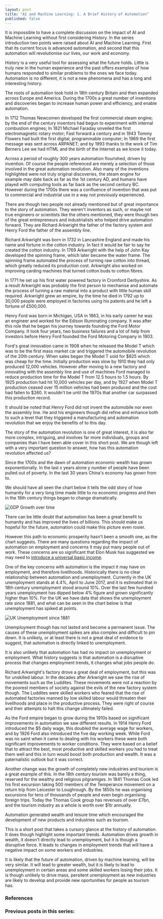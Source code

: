 ```yaml
---
layout: post
title: "AI and Machine Learning: 1. A Brief History of Automation"
published: false
---
```

It is impossible to have a complete discussion on the impact of AI and Machine Learning without first considering History. In the series introduction two points were raised about AI and Machine Learning. First that its current focus is advanced automation, and second that this automation will revolutionise our lives, our work and economy.

History is a very useful tool for assessing what the future holds. Little is truly new in the human experience and the past offers examples of how humans responded to similar problems to the ones we face today. Automation is no different, it is not a new phenomena and has a long and interesting history.

The roots of automation took hold in 18th century Britain and then expanded across Europe and America. During the 1700s a great number of inventions and discoveries began to increase human power and efficiency, and enable automation.

In 1712 Thomas Newcomen developed the first commercial steam engine; by the end of the century inventors had begun to experiment with internal combustion engines; In 1821 Michael Faraday unveiled the first electromagnetic rotary motor; Fast forward a century and in 1943 Tommy Flowers had built the first digital, programmable computer; In 1969 the first message was sent across ARPANET; and by 1993 thanks to the work of Tim Berners Lee we had HTML and the birth of the Internet as we know it today.

Across a period of roughly 300 years automation flourished, driven by invention. Of course the people referenced are merely a selection of those involved in the great automation revolution. Also many of the inventions highlighted were not truly original discoveries, the steam engine for example may date back as far as the 1st century AD, and humans have played with computing tools as far back as the second century BC. However during the 1700s there was a confluence of invention that was put to commercial and industrial use in a way not previously experienced.

There are though two people not already mentioned but of great importance to the story of automation. They weren't inventors as such, or maybe not true engineers or scientists like the others mentioned, they were though two of the great entrepreneurs and industrialists who helped drive automation forward. They are Richard Arkwright the father of the factory system and Henry Ford the father of the assembly line.

Richard Arkwright was born in 1732 in Lancashire England and made his name and fortune in the cotton industry. In fact it would be fair to say he created the cotton industry. In 1769 Arkwright with the help of John Kay developed the spinning frame, which later became the water frame. The spinning frame automated the process of turning raw cotton into thread, which greatly reduced its production cost. Arkwright also worked on improving carding machines that turned cotton buds to cotton fibres.

In 1771 he set up his first water powered factory in Cromford Derbyshire. As a result Arkwright was probably the first person to mechanise and automate the process of turning a raw material into a product with little human skill required. Arkwright grew an empire, by the time he died in 1792 up to 30,000 people were employed in factories using his patents and he left a fortune of £500,000.  

Henry Ford was born in Michigan, USA in 1863, in his early career he was an engineer and worked for the Edison Illuminating company. It was after this role that he began his journey towards founding the Ford Motor Company. It took four years, two business failures and a lot of help from investors before Henry Ford founded the Ford Motoring Company in 1903.

Ford's great innovation came in 1908 when he released the Model T which was to be the first mass market car and triggered the automobile revolution of the 20th century. When sales began the Model T sold for $825 which was cheap for the time. Initially production was slow by 1910 they had only produced 12,000 vehicles. However after moving to a new factory and innovating with the assembly line and use of machines Ford managed to reduce production time for the Model T from 12.5 hours to 1.5 hours. By 1925 production had hit 10,000 vehicles per day, and by 1927 when Model T production ceased over 15 million vehicles had been produced and the cost had fallen to $260. It wouldn't be until the 1970s that another car surpassed this production record.

It should be noted that Henry Ford did not invent the automobile nor even the assembly line. He and his engineers though did refine and enhance both to such a level that they triggered a manufacturing and automation revolution that we enjoy the benefits of to this day.

The story of the automation revolution is one of great interest, it is also far more complex, intriguing, and involves far more individuals, groups and companies than I have been able cover in this short post. We are though left with a very important question to answer, how has this automation revolution affected us?

Since the 1700s and the dawn of automation economic wealth has grown exponentionally. In the last x years alone y number of people have been pulled out of poverty. In the last 30 years China's economy has grown from to.

We should have all seen the chart below it tells the odd story of how humanity for a very long time made little to no economic progress and then in the 18th century things began to change dramatically.

![GDP Growth over time](http://www.efficientfrontier.com/ef/404/4.GIF)

There can be little doubt that automation has been a great benefit to humanity and has improved the lives of billions. This should make us hopeful for the future, automation could make this picture even rosier.

However this path to economic prosperity hasn't been a smooth one, as the chart suggests. There are many questions regarding the impact of automation on employment and concerns it may put many people out of work. These concerns are so significant that Elon Musk has suggested we may need to [introduce a universal basic income]().

One of the key concerns with automation is the impact it may have on employment, and therefore livelihoods. Historically there is no clear relationship between automation and unemployment. Currently in the UK unemployment stands at 4.4%, April to June 2017, and it is estimated that in 18th century unemployment stood around 10%. Over the last few hundred years unemployment has dipped below 4% figure and grown significantly higher than 10%. For the UK we have data that shows the unemployment rate since 1881, and what can be seen in the chart below is that unemployment has spiked at points.

![UK Unemployment since 1881](https://upload.wikimedia.org/wikipedia/commons/3/39/Unemployment_in_the_United_Kingdom_since_1881.svg)   

Unemployment though has not lasted and become a permanent issue. The causes of these unemployment spikes are also complex and difficult to pin down. It is unlikely, or at least there is not a great deal of evidence to suggest, that automation is directly linked to unemployment.

It is also unlikely that automation has had no impact on unemployment or employment. What history suggests is that automation is a disruptive process that changes employment trends, it changes what jobs people do.

Richard Arkwright's factory drove a great deal of employment, but this was for unskilled labour. In the decades after Arkwright we saw the rise of movements such as the Luddites. These movements were not a reaction by the poorest members of society against the evils of the new factory system though. The Luddites were skilled workers who feared that the rise of automated factories manned by low skilled labour would threaten their livelihoods and place in the productive process. They were right of course and their attempts to halt this change ultimately failed.

As the Ford empire began to grow during the 1910s based on significant improvements in automation we saw different results. In 1914 Henry Ford introduced the $5 daily wage, this doubled the average wage for workers, and by 1926 Ford also introduced the five day working week. While Ford was no saint when it came to dealing with his workers these were both significant improvements to worker conditions. They were based on a belief that to attract the best, most productive and skilled workers you had to treat them well and this in turn would boost both production and wealth. It was a paternalistic outlook but it was correct.

Another change was the growth of completely new industries and tourism is a great example of this. In the 18th century tourism was barely a thing, reserved for the wealthy and religious pilgramiges. In 1841 Thomas Cook led his first excursion taking 500 members of the Temperance movement on a return trip from Leicester to Loughrough. By the 1850s he was organising excursions for tens of thousands of people and even begin organising foreign trips. Today the Thomas Cook group has revenues of over £7bn, and the tourism industry as a whole is worth over $1tr annually. 

Automation generated wealth and leisure time which encouraged the development of new products and industries such as tourism. 

This is a short post that takes a cursory glance at the history of automation. It does though highlight some important trends. Automation drives growth in wealth, it doesn't directly lead to unemployment, but it is though a disruptive force. It leads to changes in employment trends that will have a negative impact on some workers and industries. 

It is likely that the future of automation, driven by machine learning, will be very similar. It will lead to greater wealth, but it is likely to lead to unemployment in certain areas and some skilled workers losing their jobs. It is though unlikely to drive mass, persitent unemployment as new industries are likely to develop and provide new oportunities for people as tourism has.



### References

### Previous posts in this series:
